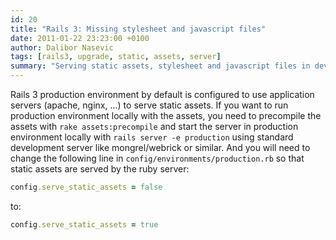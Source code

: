 ```yaml
---
id: 20
title: "Rails 3: Missing stylesheet and javascript files"
date: 2011-01-22 23:23:00 +0100
author: Dalibor Nasevic
tags: [rails3, upgrade, static, assets, server]
summary: "Serving static assets, stylesheet and javascript files in development in Rails 3 applications."
---
```


Rails 3 production environment by default is configured to use application servers (apache, nginx, ...) to serve static assets. If you want to run production environment locally with the assets, you need to precompile the assets with `rake assets:precompile` and start the server in production environment locally with `rails server -e production` using standard development server like mongrel/webrick or similar. And you will need to change the following line in `config/environments/production.rb` so that static assets are served by the ruby server:

```ruby
config.serve_static_assets = false
```

to:

```ruby
config.serve_static_assets = true
```
